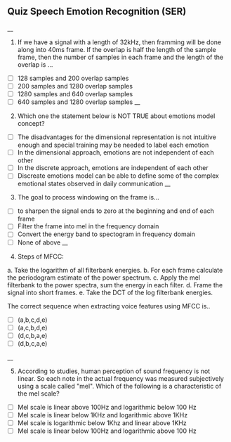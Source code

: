 ## Quiz Speech Emotion Recognition (SER)

__
1. If we have a signal with a length of 32kHz, then framming will be done along into 40ms frame. If the overlap is half the length of the sample frame, then the number of samples in each frame and the length of the overlap is ...
- [ ] 128 samples and 200 overlap samples
- [ ] 200 samples and 1280 overlap samples
- [ ] 1280 samples and 640 overlap samples
- [ ] 640 samples and 1280 overlap samples
__

2. Which one the statement below is NOT TRUE about emotions model concept?
- [ ] The disadvantages for the dimensional representation is not intuitive enough and special training may be needed to label each emotion
- [ ] In the dimensional approach, emotions are not independent of each other
- [ ] In the discrete approach, emotions are independent of each other
- [ ] Discreate emotions model can be able to define some of the complex emotional states observed in daily communication
__

3. The goal to process windowing on the frame is...
- [ ] to sharpen the signal ends to zero at the beginning and end of each frame
- [ ] Filter the frame into mel in the frequency domain
- [ ] Convert the energy band to spectogram in frequency domain
- [ ] None of above
__

4. Steps of MFCC:

a. Take the logarithm of all filterbank energies.
b. For each frame calculate the periodogram estimate of the power spectrum.
c. Apply the mel filterbank to the power spectra, sum the energy in each filter.
d. Frame the signal into short frames.
e. Take the DCT of the log filterbank energies.

The correct sequence when extracting voice features using MFCC is..
- [ ] (a,b,c,d,e)
- [ ] (a,c,b,d,e)
- [ ] (d,c,b,a,e)
- [ ] (d,b,c,a,e)

__

5. According to studies, human perception of sound frequency is not linear. So each note in the actual frequency was measured subjectively using a scale called "mel". Which of the following is a characteristic of the mel scale?
- [ ] Mel scale is linear above 100Hz and logarithmic below 100 Hz
- [ ] Mel scale is linear below 1KHz and logarithmic above 1KHz
- [ ] Mel scale is logarithmic below 1Khz and linear above 1KHz
- [ ] Mel scale is linear below 100Hz and logarithmic above 100 Hz